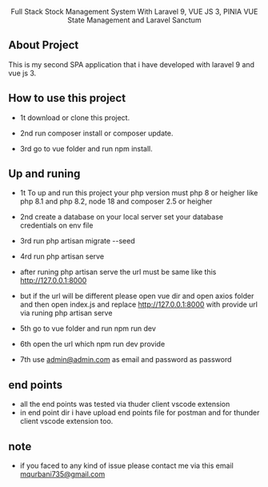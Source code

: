 <p align="center">
    Full Stack Stock Management System With Laravel 9, VUE JS 3, PINIA VUE State Management and Laravel Sanctum
</p>


## About Project

This is my second SPA application that i have developed with laravel 9 and vue js 3.


## How to use this project 
- 1t download or clone this project.

- 2nd run composer install or composer update.

- 3rd go to vue folder and run npm install.

## Up and runing 

- 1t To up and run this project your php version must php 8 or heigher like php 8.1 and php 8.2, node 18 and composer 2.5 or heigher
- 2nd create a database on your local server set your database credentials on env file
- 3rd run php artisan migrate --seed

- 4rd run php artisan serve 
- after runing php artisan serve the url must be same like this http://127.0.0.1:8000
- but if the url will be different please open vue dir and open axios folder and then open index.js and replace http://127.0.0.1:8000 with  provide url via runing php artisan serve
- 5th go to vue folder and run npm run dev
- 6th open the url which npm run dev provide 
- 7th use admin@admin.com as email and password as password

## end points 

- all the end points was tested via thuder client vscode extension
- in end point dir i have upload end points file for postman and for thunder client vscode extension too.

## note 
- if you faced to any kind of issue please contact me via this email mqurbani735@gmail.com


